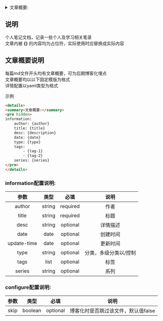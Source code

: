 <details>
<summary>文章概要:</summary>
<pre hidden>
information:
    author: jie6mm
    title: 个人笔记文档
    desc: 记录一些个人及学习相关笔录
    date: 2021-05-12 15:30:00
configure:
    skip: true
</pre>
</details>

## 说明
个人笔记文档，记录一些个人及学习相关笔录  
文章内被 **{}** 的内容均为占位符，实际使用时应替换成实际内容

## 文章概要说明
每篇md文件开头均有文章概要，可为后期博客化埋点  
文章概要均以以下固定模版为格式  
详情配置以yaml类型为格式

示例
```html
<details>
<summary>文章概要:</summary>
<pre hidden>
information:
    author: {author}
    title: {title}
    desc: {description}
    date: {date}
    type: {type}
    tags:
        - {tag-1}
        - {tag-2}
    series: {series}
</pre>
</details>
```

### information配置说明:
| 参数 | 类型 | 必填 | 说明 |
|:----:|:----:|:----:|:----:|
| author | string | required | 作者 |
| title | string | required | 标题 |
| desc | string | optional | 详情描述 |
| date | date | optional | 创建时间 |
| update-time | date | optional | 更新时间 |
| type | string | optional | 分类，多级分类以/控制 |
| tags | list | optional | 标签 |
| series | string | optional | 系列 |

### configure配置说明:
| 参数 | 类型 | 必填 | 说明 |
|:----:|:----:|:----:|:----:|
| skip | boolean | optional | 博客化时是否跳过该文件，默认值false |